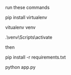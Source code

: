 run these commands

pip install virtualenv

vitualenv venv

.\venv\Scripts\activate

then

pip install -r requirements.txt

python app.py
